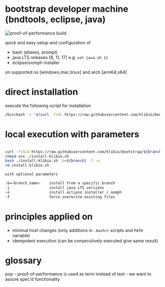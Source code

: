 # bootstrap developer machine (bndtools, eclipse, java)

![proof-of-performance build](https://github.com/klibio/bootstrap/actions/workflows/pop.yml/badge.svg)

quick and easy setup and configuration of 

* bash (aliases, prompt)
* java LTS releases [8, 11, 17] e.g. `set-java.sh 11`
* eclipse/oomph installer 

on supported os [windows,mac,linux] and arch [arm64,x64]

# direct installation
execute the following script for installation

```bash
/bin/bash -c "$(curl -fsSL https://raw.githubusercontent.com/klibio/bootstrap/main/install-klibio.sh)" bash -j -o
```

# local execution with parameters
```bash

curl -fsSLO https://raw.githubusercontent.com/klibio/bootstrap/${branch}/install-klibio.sh
chmod u+x ./install-klibio.sh
bash ./install-klibio.sh -b=${branch} -f -o
rm install-klibio.sh

with optional parameters

-b=<branch_name>    install from a specific branch
-j                  install java LTS versions
-o                  install eclipse installer / oomph
-f                  force overwrite existing files
```

# principles applied on 
* minimal host changes (only additions in `.bashrc` scripts and `PATH` variable)
* idempotent execution (can be consecutively executed give same result)

# glossary

pop - proof-of-performance is used as term instead of test - we want to assure spec'd functionality
